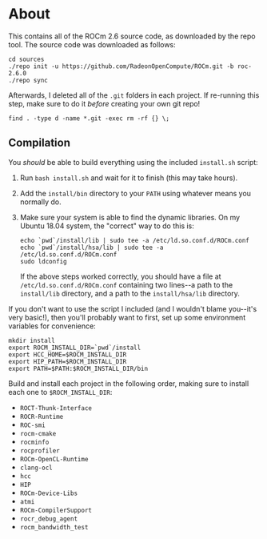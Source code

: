 About
=====

This contains all of the ROCm 2.6 source code, as downloaded by the repo tool.
The source code was downloaded as follows:
```
cd sources
./repo init -u https://github.com/RadeonOpenCompute/ROCm.git -b roc-2.6.0
./repo sync
```

Afterwards, I deleted all of the `.git` folders in each project. If re-running
this step, make sure to do it *before* creating your own git repo!
```
find . -type d -name *.git -exec rm -rf {} \;
```

Compilation
-----------

You *should* be able to build everything using the included `install.sh`
script:

 1. Run `bash install.sh` and wait for it to finish (this may take hours).

 2. Add the `install/bin` directory to your `PATH` using whatever means you
    normally do.

 3. Make sure your system is able to find the dynamic libraries. On my
    Ubuntu 18.04 system, the "correct" way to do this is:
    ```
    echo `pwd`/install/lib | sudo tee -a /etc/ld.so.conf.d/ROCm.conf
    echo `pwd`/install/hsa/lib | sudo tee -a /etc/ld.so.conf.d/ROCm.conf
    sudo ldconfig
    ```
    If the above steps worked correctly, you should have a file at
    `/etc/ld.so.conf.d/ROCm.conf` containing two lines--a path to the
    `install/lib` directory, and a path to the `install/hsa/lib` directory.

If you don't want to use the script I included (and I wouldn't blame you--it's
very basic!), then you'll probably want to first, set up some environment
variables for convenience:
```
mkdir install
export ROCM_INSTALL_DIR=`pwd`/install
export HCC_HOME=$ROCM_INSTALL_DIR
export HIP_PATH=$ROCM_INSTALL_DIR
export PATH=$PATH:$ROCM_INSTALL_DIR/bin
```

Build and install each project in the following order, making sure to install
each one to `$ROCM_INSTALL_DIR`:

 - `ROCT-Thunk-Interface`
 - `ROCR-Runtime`
 - `ROC-smi`
 - `rocm-cmake`
 - `rocminfo`
 - `rocprofiler`
 - `ROCm-OpenCL-Runtime`
 - `clang-ocl`
 - `hcc`
 - `HIP`
 - `ROCm-Device-Libs`
 - `atmi`
 - `ROCm-CompilerSupport`
 - `rocr_debug_agent`
 - `rocm_bandwidth_test`
